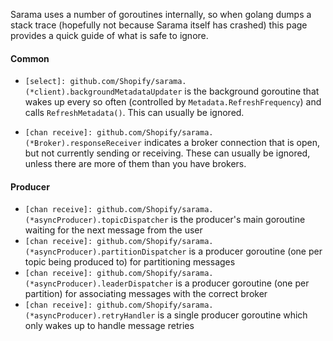 Sarama uses a number of goroutines internally, so when golang dumps a stack trace (hopefully not because Sarama itself has crashed) this page provides a quick guide of what is safe to ignore.

#### Common

- `[select]: github.com/Shopify/sarama.(*client).backgroundMetadataUpdater` is the background goroutine that wakes up every so often (controlled by `Metadata.RefreshFrequency`) and calls `RefreshMetadata()`. This can usually be ignored.

- `[chan receive]: github.com/Shopify/sarama.(*Broker).responseReceiver` indicates a broker connection that is open, but not currently sending or receiving. These can usually be ignored, unless there are more of them than you have brokers.

#### Producer

- `[chan receive]: github.com/Shopify/sarama.(*asyncProducer).topicDispatcher` is the producer's main goroutine waiting for the next message from the user
- `[chan receive]: github.com/Shopify/sarama.(*asyncProducer).partitionDispatcher` is a producer goroutine (one per topic being produced to) for partitioning messages
- `[chan receive]: github.com/Shopify/sarama.(*asyncProducer).leaderDispatcher` is a producer goroutine (one per partition) for associating messages with the correct broker
- `[chan receive]: github.com/Shopify/sarama.(*asyncProducer).retryHandler` is a single producer goroutine which only wakes up to handle message retries